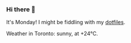 ### Hi there :wave:

It's Monday! I might be fiddling with my [dotfiles](https://github.com/bewuethr/dotfiles).

Weather in Toronto: sunny, at +24°C.

